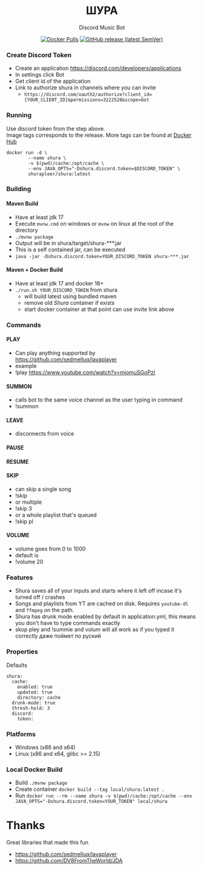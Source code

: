 <h1 align="center">ШУРА</h1>
<p align="center">Discord Music Bot</p>

<p align="center">
  <a href="https://hub.docker.com/r/shurapleer/shura"><img alt="Docker Pulls" src="https://img.shields.io/docker/pulls/shurapleer/shura"></a>
  <a href="https://github.com/Z-EMB/Shura/releases"><img alt="GitHub release (latest SemVer)" src="https://img.shields.io/github/v/release/z-emb/shura"></a>
</p>

### Create Discord Token

* Create an application https://discord.com/developers/applications
* In settings click Bot
* Get client id of the application
* Link to authorize shura in channels where you can invite
    - `https://discord.com/oauth2/authorize?client_id={YOUR_CLIENT_ID}&permissions=3222528&scope=bot`

### Running

Use discord token from the step above.  
Image tags corresponds to the release.  More tags can be found at [Docker Hub](https://hub.docker.com/r/shurapleer/shura)

```
docker run -d \
        --name shura \
        -v $(pwd)/cache:/opt/cache \
        --env JAVA_OPTS="-Dshura.discord.token=$DISCORD_TOKEN" \
        shurapleer/shura:latest
```

### Building

#### Maven Build
* Have at least jdk 17
* Execute `mvnw.cmd` on windows or `mvnw` on linux at the root of the directory
* `./mvnw package`
* Output will be in shura/target/shura-***.jar
* This is a self contained jar, can be executed
* `java -jar -Dshura.discord.token=YOUR_DISCORD_TOKEN shura-***.jar`

#### Maven + Docker Build
* Have at least jdk 17 and docker 18+
* `./run.sh YOUR_DISCORD_TOKEN` from shura
  - will build latest using bundled maven
  - remove old *Shura* container if exists
  - start docker container at that point can use invite link above

### Commands

#### PLAY
* Can play anything supported by https://github.com/sedmelluq/lavaplayer
* example
* !play https://www.youtube.com/watch?v=miomuSGoPzI
#### SUMMON
* calls bot to the same voice channel as the user typing in command
* !summon
#### LEAVE
* disconnects from voice
#### PAUSE
#### RESUME
#### SKIP
* can skip a single song
* !skip
* or multiple
* !skip 3
* or a whole playlist that's queued
* !skip pl
#### VOLUME
* volume goes from 0 to 1000
* default is
* !volume 20

### Features
* Shura saves all of your inputs and starts where it left off incase it's turned off / crashes
* Songs and playlists from YT are cached on disk. Requires `youtube-dl` and `ffmpeg` on the path.
* Shura has drunk mode enabled by default in application.yml, this means you don't have to type commands exactly
* skop pley and !summie and volum will all work as if you typed it correctly даже поймет по руский

### Properties

Defaults
```
shura:
  cache:
    enabled: true
    updated: true
    directory: cache
  drunk-mode: true
  thresh-hold: 3
  discord:
    token: 
```

### Platforms
* Windows (x86 and x64)
* Linux (x86 and x64, glibc >= 2.15)

### Local Docker Build
* Build
`./mvnw package`
* Create container
`docker build --tag local/shura:latest .`
* Run
`docker run --rm --name shura -v $(pwd)/cache:/opt/cache --env JAVA_OPTS="-Dshura.discord.token=YOUR_TOKEN" local/shura`

# Thanks
Great libraries that made this fun
* https://github.com/sedmelluq/lavaplayer
* https://github.com/DV8FromTheWorld/JDA
